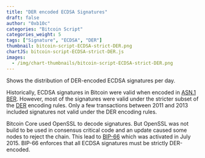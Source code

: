 ```yaml
---
title: "DER encoded ECDSA Signatures"
draft: false
author: "0xb10c"
categories: "Bitcoin Script"
categories_weight: 5
tags: ["Signature", "ECDSA", "DER"]
thumbnail: bitcoin-script-ECDSA-strict-DER.png
chartJS: bitcoin-script-ECDSA-strict-DER.js
images:
  - /img/chart-thumbnails/bitcoin-script-ECDSA-strict-DER.png
---
```


Shows the distribution of DER-encoded ECDSA signatures per day.
<!--more-->

Historically, ECDSA signatures in Bitcoin were valid when encoded in [ASN.1 BER](https://en.wikipedia.org/wiki/X.690#BER_encoding).
However, most of the signatures were valid under the stricter subset of the [DER](https://en.wikipedia.org/wiki/X.690#DER_encoding) encoding rules.
Only a few transactions between 2011 and 2013 included signatures not valid under the DER encoding rules. 

Bitcoin Core used OpenSSL to decode signatures.
But OpenSSL was not build to be used in consensus critical code and an update caused some nodes to reject the chain.
This lead to [BIP-66](https://github.com/bitcoin/bips/blob/master/bip-0066.mediawiki) which was activated in July 2015.
BIP-66 enforces that all ECDSA signatures must be strictly DER-encoded.

